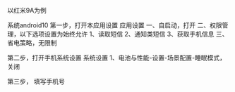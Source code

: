 
以红米9A为例

系统android10
第一步，打开本应用设置
应用设置
一、自启动，打开
二、权限管理，以下选项设置为始终允许
1、读取短信 2、通知类短信 3、获取手机信息
三、省电策略，无限制

第二步，打开手机系统设置
系统设置
1、电池与性能-设置-场景配置-睡眠模式，关闭

第三步， 填写手机号

